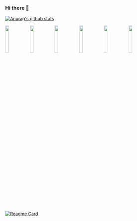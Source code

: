 ### Hi there 👋

[![Anurag's github stats](https://github-readme-stats.vercel.app/api?username=kururu-abdo&show_icons=true)](https://github.com/anuraghazra/github-readme-stats)

<p>  
  <code><img width="15%" src="https://www.vectorlogo.zone/logos/android/android-ar21.svg"></code>
  <code><img width="15%" src="https://www.vectorlogo.zone/logos/java/java-horizontal.svg"></code>
  <code><img width="15%" src="https://www.vectorlogo.zone/logos/kotlinlang/kotlinlang-ar21.svg"></code>
  <code><img width="15%" src="https://www.vectorlogo.zone/logos/flutterio/flutterio-ar21.svg"></code>
  <code><img width="15%" src="https://www.vectorlogo.zone/logos/dartlang/dartlang-ar21.svg"></code>
  <code><img width="15%" src="https://www.vectorlogo.zone/logos/reactjs/reactjs-ar21.svg"></code>
</p>

[![Readme Card](https://github-readme-stats.vercel.app/api/pin/?username=kururu-abdo&repo=Scan2Pdf)](https://github.com/kururu-abdo/Scan2Pdf)

